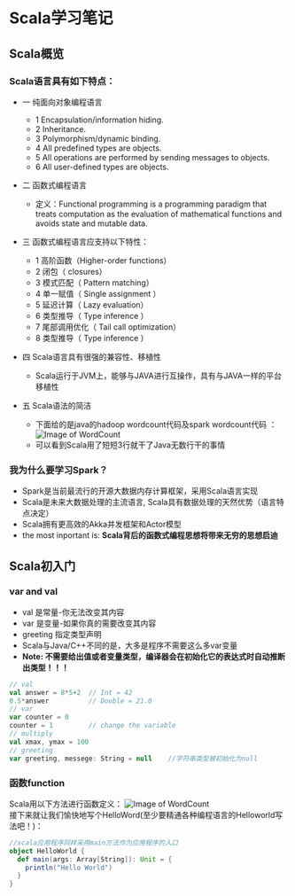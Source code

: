# Scala学习笔记
## Scala概览
### Scala语言具有如下特点：
- 一 纯面向对象编程语言
    - 1 Encapsulation/information hiding.
    - 2 Inheritance.
    - 3 Polymorphism/dynamic binding.
    - 4 All predefined types are objects.
    - 5 All operations are performed by sending messages to objects.
    - 6 All user-defined types are objects.

- 二 函数式编程语言
    - 定义：Functional programming is a programming paradigm that treats computation as the evaluation of mathematical functions and avoids state and mutable data.

- 三 函数式编程语言应支持以下特性：
    - 1 高阶函数（Higher-order functions）
    - 2 闭包（ closures）
    - 3 模式匹配（ Pattern matching）
    - 4 单一赋值（ Single assignment ）
    - 5 延迟计算（ Lazy evaluation）
    - 6 类型推导（ Type inference ）
    - 7 尾部调用优化（ Tail call optimization）
    - 8 类型推导（ Type inference ）

- 四 Scala语言具有很强的兼容性、移植性
    - Scala运行于JVM上，能够与JAVA进行互操作，具有与JAVA一样的平台移植性

- 五 Scala语法的简洁
    - 下面给的是java的hadoop wordcount代码及spark wordcount代码 ：
    ![Image of WordCount](https://github.com/dyywinner/SparkScala/blob/master/IMAGE/WordCount.png)
    - 可以看到Scala用了短短3行就干了Java无数行干的事情
   
### 我为什么要学习Spark？
- Spark是当前最流行的开源大数据内存计算框架，采用Scala语言实现
- Scala是未来大数据处理的主流语言, Scala具有数据处理的天然优势（语言特点决定）
- Scala拥有更高效的Akka并发框架和Actor模型
- the most inportant is: **Scala背后的函数式编程思想将带来无穷的思想启迪**

## Scala初入门
### var and val
- val 是常量-你无法改变其内容
- var 是变量-如果你真的需要改变其内容
- greeting 指定类型声明
- Scala与Java/C++不同的是，大多是程序不需要这么多var变量
- **Note: 不需要给出值或者变量类型，编译器会在初始化它的表达式时自动推断出类型！！！**
```scala
// val
val answer = 8*5+2  // Int = 42
0.5*answer          // Double = 21.0
// var
var counter = 0
counter = 1         // change the variable 
// multiply 
val xmax, ymax = 100
// greeting
var greeting, messege: String = null    //字符串类型被初始化为null
```
### 函数function
Scala用以下方法进行函数定义：
![Image of WordCount](https://img-blog.csdn.net/20150818092829083)<br>
接下来就让我们愉快地写个HelloWord(至少要精通各种编程语言的Helloworld写法吧！)：
```Scala
//scala应用程序同样采用main方法作为应用程序的入口
object HelloWorld {
  def main(args: Array[String]): Unit = {
    println("Hello World")
  }
}
```
